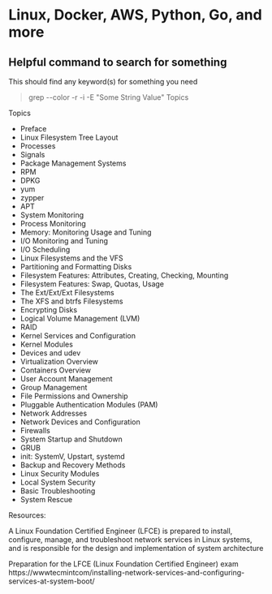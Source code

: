 # Linux, Docker, AWS, Python, Go, and more

## Helpful command to search for something

This should find any keyword(s) for something you need
> grep --color -r -i -E "Some String Value"  Topics

Topics

- Preface 
- Linux Filesystem Tree Layout
- Processes
- Signals
- Package Management Systems 
- RPM
- DPKG
- yum
- zypper 
- APT
- System Monitoring 
- Process Monitoring 
- Memory: Monitoring Usage and Tuning 
- I/O Monitoring and Tuning 
- I/O Scheduling 
- Linux Filesystems and the VFS 
- Partitioning and Formatting Disks 
- Filesystem Features: Attributes, Creating, Checking, Mounting 
- Filesystem Features: Swap, Quotas, Usage 
- The Ext/Ext/Ext Filesystems
- The XFS and btrfs Filesystems
- Encrypting Disks
- Logical Volume Management (LVM)
- RAID
- Kernel Services and Configuration
- Kernel Modules
- Devices and udev
- Virtualization Overview
- Containers Overview
- User Account Management
- Group Management
- File Permissions and Ownership
- Pluggable Authentication Modules (PAM)
- Network Addresses 
- Network Devices and Configuration 
- Firewalls
- System Startup and Shutdown
- GRUB
- init: SystemV, Upstart, systemd
- Backup and Recovery Methods
- Linux Security Modules
- Local System Security
- Basic Troubleshooting
- System Rescue

Resources:

A Linux Foundation Certified Engineer (LFCE) is prepared to install, configure, manage, and troubleshoot network services in Linux systems, and is responsible for the design and implementation of system architecture

Preparation for the LFCE (Linux Foundation Certified Engineer) exam
https://wwwtecmintcom/installing-network-services-and-configuring-services-at-system-boot/